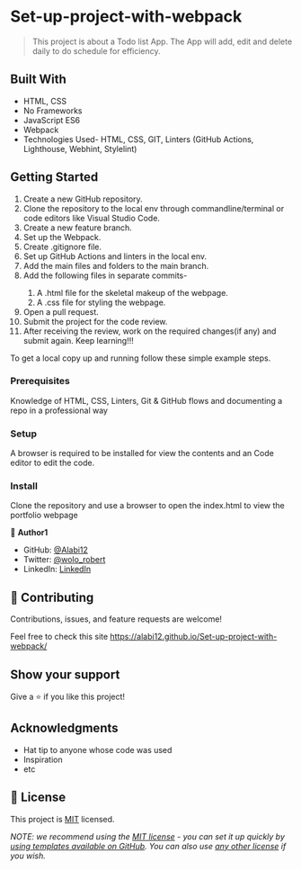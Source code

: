 # Set-up-project-with-webpack

> This project is about a Todo list App. The App will add, edit and delete daily to do schedule for efficiency.

## Built With

- HTML, CSS
- No Frameworks
- JavaScript ES6
- Webpack
- Technologies Used- HTML, CSS, GIT, Linters (GitHub Actions, Lighthouse, Webhint, Stylelint)

## Getting Started

<ol>
   <li>Create a new GitHub repository.</li>
   <li>Clone the repository to the local env through commandline/terminal or code editors like Visual Studio Code.</li>
   <li>Create a new feature branch.</li>
   <li>Set up the Webpack.</li>
   <li>Create .gitignore file.</li>
   <li>Set up GitHub Actions and linters in the local env.</li>
   <li>Add the main files and folders to the main branch.</li>
   <li>Add the following files in separate commits-</li>
     <ol>
       <li>A .html file for the skeletal makeup of the webpage.</li>
       <li>A .css file for styling the webpage.</li>
     </ol>
   <li>Open a pull request.</li>
   <li>Submit the project for the code review.</li>
   <li>After receiving the review, work on the required changes(if any) and submit again. Keep learning!!!</li>
</ol>

To get a local copy up and running follow these simple example steps.

### Prerequisites

Knowledge of HTML, CSS, Linters, Git & GitHub flows and documenting a repo in a professional way

### Setup

A browser is required to be installed for view the contents and an Code editor to edit the code.

### Install

Clone the repository and use a browser to open the index.html to view the portfolio webpage

👤 **Author1**

- GitHub: [@Alabi12](https://github.com/Alabi12)
- Twitter: [@wolo_robert](https://twitter.com/wolo_robert)
- LinkedIn: [LinkedIn](https://linkedin.com/in/robert-o-alabi-49ba4b184)

## 🤝 Contributing

Contributions, issues, and feature requests are welcome!

Feel free to check this site https://alabi12.github.io/Set-up-project-with-webpack/

## Show your support

Give a ⭐️ if you like this project!

## Acknowledgments

- Hat tip to anyone whose code was used
- Inspiration
- etc

## 📝 License

This project is [MIT](./LICENSE) licensed.

_NOTE: we recommend using the [MIT license](https://choosealicense.com/licenses/mit/) - you can set it up quickly by [using templates available on GitHub](https://docs.github.com/en/communities/setting-up-your-project-for-healthy-contributions/adding-a-license-to-a-repository). You can also use [any other license](https://choosealicense.com/licenses/) if you wish._
